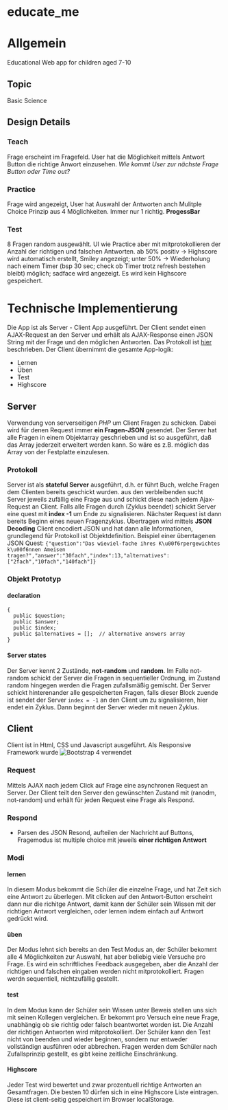 # educate_me
# Allgemein
Educational Web app for children aged 7-10
## Topic 
Basic Science

## Design Details
### Teach
Frage erscheint im Fragefeld. User hat die Möglichkeit mittels Antwort Button die richtige Anwort einzusehen.
_Wie kommt User zur nächste Frage Button oder Time out?_
### Practice
Frage wird angezeigt, User hat Auswahl der Antworten anch Mulitple Choice Prinzip aus 4 Möglichkeiten. Immer nur 1 richtig.
**ProgessBar**
### Test
8 Fragen random ausgewählt. UI wie Practice aber mit mitprotokollieren der Anzahl der richtigen und falschen Antworten.
ab 50% positiv -> Highscore wird automatisch erstellt, Smiley angezeigt; unter 50% -> Wiederholung nach einem Timer (bsp 30 sec; check ob Timer trotz refresh bestehen bleibt) möglich; sadface wird angezeigt. Es wird kein Highscore gespeichert.
# Technische Implementierung
Die App ist als Server - Client App ausgeführt. Der Client sendet einen AJAX-Request an den Server und erhält als AJAX-Response einen JSON String mit der Frage und den möglichen Antworten. Das Protokoll ist [hier](#protocol) beschrieben. Der Client übernimmt die gesamte App-logik:
* Lernen 
* Üben
* Test
* Highscore

## Server
Verwendung von serverseitigen _PHP_ um Client Fragen zu schicken. Dabei wird für denen Request immer **ein Fragen-JSON** gesendet. Der Server hat alle Fragen in einem Objektarray geschrieben und ist so ausgeführt, daß das Array jederzeit erweitert werden kann. So wäre es z.B. möglich das Array von der Festplatte einzulesen.
### Protokoll
Server ist als **stateful Server** ausgeführt, d.h. er führt Buch, welche Fragen dem Clienten bereits geschickt wurden. aus den verbleibenden sucht Server jeweils zufällig eine Frage aus und schickt diese nach jedem Ajax-Request an Client. Falls alle Fragen durch (Zyklus beendet) schickt Server eine quest mit **index -1** um Ende zu signalisieren.
Nächster Request ist dann bereits Beginn eines neuen Fragenzyklus.
Übertragen wird mittels **JSON Decoding** Client encodiert JSON und hat dann alle Informationen, grundlegend für Protokoll ist Objektdefinition. Beispiel einer überrtagenen JSON Quest:
```{"question":"Das wieviel-fache ihres K\u00f6rpergewichtes k\u00f6nnen Ameisen tragen?","answer":"30fach","index":13,"alternatives":["2fach","10fach","140fach"]}```

### <a id="protocol"></a>Objekt Prototyp ###
#### declaration
```class Question
{
  public $question;  
  public $answer;
  public $index;
  public $alternatives = [];  // alternative answers array
}
```
#### Server states
Der Server kennt 2 Zustände, **not-random** und **random**. Im Falle not-random schickt der Server die Fragen in sequentieller Ordnung, im Zustand random hingegen werden die Fragen zufallsmäßig gemischt. Der Server schickt hinterenander alle gespeicherten Fragen, falls dieser Block zuende ist sendet der Server `index = -1` an den Client um zu signalisieren, hier endet ein Zyklus. Dann beginnt der Server wieder mit neuen Zyklus.
## Client
Client ist in Html, CSS und Javascript ausgeführt. Als Responsive Framework wurde ![Bootstrap 4](https://getbootstrap.com) verwendet
### Request
Mittels AJAX nach jedem Click auf Frage eine asynchronen Request an Server. Der Client teilt den Server den gewünschten Zustand mit (ranodm, not-random) und erhält für jeden Request eine Frage als Respond.
### Respond
* Parsen des JSON Resond, aufteilen der Nachricht auf Buttons, Fragemodus ist multiple choice mit jeweils **einer richtigen Antwort** 
### Modi
#### lernen
In diesem Modus bekommt die Schüler die einzelne Frage, und hat Zeit sich eine Antwort zu überlegen. Mit clicken auf den Antwort-Button erscheint dann nur die richitge Antwort, damit kann der Schüler sein Wissen mit der richtigen Antwort vergleichen, oder lernen indem einfach auf Antwort gedrückt wird.
#### üben
Der Modus lehnt sich bereits an den Test Modus an, der Schüler bekommt alle 4 Möglichkeiten zur Auswahl, hat aber beliebig viele Versuche pro Frage. Es wird ein schriftliches Feedback ausgegeben, aber die Anzahl der richtigen und falschen eingaben werden nicht mitprotokolliert. Fragen werdn sequentiell, nichtzufällig gestellt.
#### test
In dem Modus kann der Schüler sein Wissen unter Beweis stellen uns sich mit seinen Kollegen vergleichen. Er bekommt pro  Versuch eine neue Frage, unabhängig ob sie richtig oder falsch beantwortet worden ist. Die Anzahl der richtigen Antworten wird mitprotokolliert. Der Schüler kann den Test nicht von beenden und wieder beginnen, sondern nur entweder vollständign ausführen oder abbrechen. Fragen werden dem Schüler nach Zufallsprinzip gestellt, es gibt keine zeitliche Einschränkung.
#### Highscore
Jeder Test wird bewertet und zwar prozentuell richtige Antworten an Gesamtfragen. Die besten 10 dürfen sich in eine Highscore Liste eintragen. Diese ist client-seitig gespeichert im Browser localStorage.

